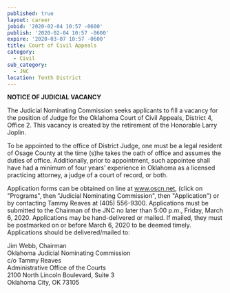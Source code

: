 ```yaml
---
published: true
layout: career
jobid: '2020-02-04 10:57 -0600'
publish: '2020-02-04 10:57 -0600'
expire: '2020-03-07 10:57 -0600'
title: Court of Civil Appeals
category:
  - Civil
sub_category:
  - JNC
location: Tenth District
---
```

**NOTICE OF JUDICIAL VACANCY**
 
The Judicial Nominating Commission seeks applicants to fill a vacancy for the position of Judge for the Oklahoma Court of Civil Appeals, District 4, Office 2. This vacancy is created by the retirement of the Honorable Larry Joplin.
 
To be appointed to the office of District Judge, one must be a legal resident of Osage County at the time (s)he takes the oath of office and assumes the duties of office. Additionally, prior to appointment, such appointee shall have had a minimum of four years' experience in Oklahoma as a licensed practicing attorney, a judge of a court of record, or both.
 
Application forms can be obtained on line at www.oscn.net, (click on "Programs", then "Judicial Nominating Commission", then "Application") or by contacting Tammy Reaves at (405) 556-9300. Applications must be submitted to the Chairman of the JNC no later than 5:00 p.m., Friday, March 6, 2020.  Applications may be hand-delivered or mailed.  If mailed, they must be postmarked on or before March 6, 2020 to be deemed timely. Applications should be delivered/mailed to:   
 
 
Jim Webb, Chairman  
Oklahoma Judicial Nominating Commission  
c/o Tammy Reaves  
Administrative Office of the Courts  
2100 North Lincoln Boulevard, Suite 3  
Oklahoma City, OK  73105
